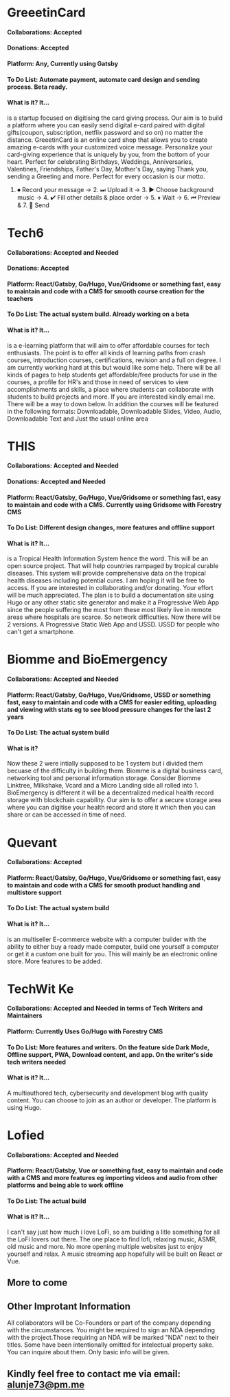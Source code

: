 # GreeetinCard
#### Collaborations: Accepted
#### Donations: Accepted
#### Platform: Any, Currently using Gatsby
#### To Do List: Automate payment, automate card design and sending process. Beta ready.
#### What is it? It...
is a startup focused on digitising the card giving process.
Our aim is to build a platform where you can easily send digital e-card paired with digital gifts(coupon, subscription, netflix password and so on) no matter the distance.
GreeetinCard is an online card shop that allows you to create amazing e-cards with your customized voice message.
Personalize your card-giving experience that is uniquely by you, from the bottom of your heart.
Perfect for celebrating Birthdays, Weddings, Anniversaries, Valentines, Friendships, Father's Day, Mother's Day, saying Thank you, sending a Greeting and more. Perfect for every occasion is our motto.

1. ⏺ Record your message → 2. ⏭ Upload it → 3. ▶ Choose background music → 4. ✔ Fill other details & place order → 5. ⏸ Wait → 6. ⏮ Preview & 7. 💌 Send

# Tech6
#### Collaborations: Accepted and Needed
#### Donations: Accepted
#### Platform: React/Gatsby, Go/Hugo, Vue/Gridsome or something fast, easy to maintain and code with a CMS for smooth course creation for the teachers
#### To Do List: The actual system build. Already working on a beta
#### What is it? It...
is a e-learning platform that will aim to offer affordable courses for tech enthusiasts.
The point is to offer all kinds of learning paths from crash courses, introduction courses, certifications, revision and a full on degree.
I am currently working hard at this but would like some help.
There will be all kinds of pages to help students get affordable/free products for use in the courses, a profile for HR's and those in need of services to view accomplishments and skills, a place where students can collaborate with students to build projects and more.
If you are interested kindly email me. There will be a way to down below.
In addition the courses will be featured in the following formats: Downloadable, Downloadable Slides, Video, Audio, Downloadable Text and Just the usual online area


# THIS
#### Collaborations: Accepted and Needed
#### Donations: Accepted and Needed
#### Platform: React/Gatsby, Go/Hugo, Vue/Gridsome or something fast, easy to maintain and code with a CMS. Currently using Gridsome with Forestry CMS
#### To Do List: Different design changes, more features and offline support
#### What is it? It...
is a Tropical Health Information System hence the word. This will be an open source project. That will help countries rampaged by tropical curable diseases. 
This system will provide comprehensive data on the tropical health diseases including potential cures. I am hoping it will be free to access. If you are interested in collaborating and/or donating. Your effort will be much appreciated.
The plan is to build a documentation site using Hugo or any other static site generator and make it a Progressive Web App since the people suffering the most from these most likely live in remote areas where hospitals are scarce. So network difficulties.
Now there will be 2 versions. A Progressive Static Web App and USSD. USSD for people who can't get a smartphone.


# Biomme and BioEmergency
#### Collaborations: Accepted and Needed
#### Platform: React/Gatsby, Go/Hugo, Vue/Gridsome, USSD or something fast, easy to maintain and code with a CMS for easier editing, uploading and viewing with stats eg to see blood pressure changes for the last 2 years
#### To Do List: The actual system build
#### What is it?
Now these 2 were intially supposed to be 1 system but i divided them becuase of the difficulty in building them. Biomme is a digital business card, networking tool and personal information storage.
Consider Biomme Linktree, Milkshake, Vcard and a Micro Landing side all rolled into 1.
BioEmergency is different it will be a decentralized medical health record storage with blockchain capability. Our aim is to offer a secure storage area where you can digitise your health record and store it which then you can share or can be accessed in time of need.


# Quevant
#### Collaborations: Accepted
#### Platform: React/Gatsby, Go/Hugo, Vue/Gridsome or something fast, easy to maintain and code with a CMS for smooth product handling and multistore support
#### To Do List: The actual system build
#### What is it? It...
is an multiseller E-commerce website with a computer builder with the ability to either buy a ready made computer, build one yourself a computer or get it a custom one built for you. This will mainly be an electronic online store. More features to be added.


# TechWit Ke
#### Collaborations: Accepted and Needed in terms of Tech Writers and Maintainers
#### Platform: Currently Uses Go/Hugo with Forestry CMS
#### To Do List: More features and writers. On the feature side Dark Mode, Offline support, PWA, Download content, and app. On the writer's side tech writers needed
#### What is it? It...
A multiauthored tech, cybersecurity and development blog with quality content. You can choose to join as an author or developer. The platform is using Hugo.


# Lofied
#### Collaborations: Accepted and Needed
#### Platform: React/Gatsby, Vue or something fast, easy to maintain and code with a CMS and more features eg importing videos and audio from other platforms and being able to work offline
#### To Do List: The actual build
#### What is it? It...
I can't say just how much i love LoFi, so am building a litle something for all the LoFi lovers out there. The one place to find lofi, relaxing music, ASMR, old music and more.
No more opening multiple websites just to enjoy yourself and relax. A music streaming app hopefully will be built on React or Vue.


## More to come
## Other Improtant Information
All collaborators will be Co-Founders or part of the company depending with the circumstances.
You might be required to sign an NDA depending with the project.Those requiring an NDA will be marked "NDA" next to their titles.
Some have been intentionally omitted for intelectual property sake. You can inquire about them. Only basic info will be given.

## Kindly feel free to contact me via email: alunje73@pm.me
